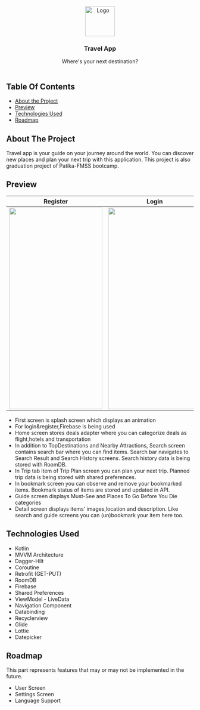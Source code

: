 <br/>
<p align="center">
    <img src="https://user-images.githubusercontent.com/58399384/194954659-5b43e8a6-2168-4cfa-8153-6dc9f4dfe119.png" alt="Logo" width="80" height="80">
  </a>
  <h3 align="center">Travel App</h3>
  <p align="center">
    Where's your next destination?
    <br/>
    <br/>
  </p>
</p>



## Table Of Contents

* [About the Project](#about-the-project)
* [Preview](#preview)
* [Technologies Used](#technologies-used)
* [Roadmap](#roadmap)

## About The Project

Travel app is your guide on your journey around the world. You can discover new places and plan your next trip with this application. This project is also graduation project of Patika-FMSS bootcamp. 

## Preview


| Register | Login | Home | Search | Trips | Bookmarks | Guide and Detail |
| ------------ | ------------ | ------------ | ------------ | ------------ | ------------ | ------------ |
|  <img src="https://user-images.githubusercontent.com/58399384/194963689-11cb34f3-781f-45b2-9f5b-2b53badde9f5.gif" width="250" height="540" /> | <img src="https://user-images.githubusercontent.com/58399384/194963721-bc549b4a-485d-424d-b05c-03f17febf090.gif" width="250" height="540" /> | <img src="https://user-images.githubusercontent.com/58399384/194964140-eec8e029-0129-43a9-84f2-294f4f13a0f6.gif" width="250" height="540" /> |   <img src="https://user-images.githubusercontent.com/58399384/194963777-d5db1cbc-e04f-4834-b6e0-f6146f2da176.gif" width="250" height="540" /> |   <img src="https://user-images.githubusercontent.com/58399384/194963796-61bce097-a397-48d5-b681-a89e2295c8f8.gif" width="250" height="540" /> |   <img src="https://user-images.githubusercontent.com/58399384/194963810-99c53217-73bf-4d7d-a553-7fdbce93ece7.gif" width="250" height="540" /> |   <img src="https://user-images.githubusercontent.com/58399384/194963826-1072c0a7-653e-464b-a797-d89394932fa6.gif" width="250" height="540" /> | 

* First screen is splash screen which displays an animation
* For login&register,Firebase is being used
* Home screen stores deals adapter where you can categorize deals as flight,hotels and transportation
* In addition to TopDestinations and Nearby Attractions, Search screen contains search bar where you can find items. Search bar navigates to Search Result and Search History screens. Search history data is being stored with RoomDB.
* In Trip tab item of Trip Plan screen you can plan your next trip. Planned trip data is being stored with shared preferences.
* In bookmark screen you can observe and remove your bookmarked items. Bookmark status of items are stored and updated in API.
* Guide screen displays Must-See and Places To Go Before You Die categories
* Detail screen displays items' images,location and description. Like search and guide screens you can (un)bookmark your item here too.

## Technologies Used

* Kotlin
* MVVM Architecture
* Dagger-Hilt
* Coroutine
* Retrofit (GET-PUT)
* RoomDB
* Firebase
* Shared Preferences
* ViewModel - LiveData
* Navigation Component
* Databinding
* Recyclerview
* Glide
* Lottie
* Datepicker



## Roadmap

This part represents features that may or may not be implemented in the future.

* User Screen
* Settings Screen
* Language Support
